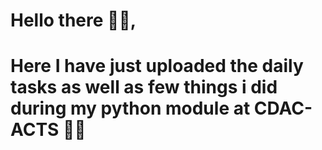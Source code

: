# Hello there 🐱‍👓, 
# Here I have just uploaded the daily tasks as well as few things i did during my python module at CDAC-ACTS 🐱‍💻
